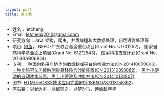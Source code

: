 ```yaml
---
layout: post
title: 关于我
---
```

* 姓名：letcheng
* Email: letcheng2010@gmail.com
* 研究方向：Java 架构，爬虫，并发编程和大数据处理，自然语言处理等
* 项目: [如鱼](http://www.ruyuapp.com)， NSFC-广东联合基金重点项目(Grant No. U1301252)， 国家自然科学基金面上项目(Grant No. 61272543)， 国家科技支撑计划(Grant No. 2013BAB06B04)
* 专利: [一种面向多用户协作的数据挖掘平台的构建方法(CN 201410059806)](http://www.soopat.com/Patent/201410059806)， [一种比热容法非接触测量悬移质含沙量装置(CN 201310398082)](http://www.soopat.com/Patent/201310398082)， [男士小便池的自动冲水装置、男士小便池及冲水方法(CN 201410132807)](http://www.soopat.com/Patent/201410132807)
* 图书: [HTML5+CSS3技术应用完美解析(ISBN.9787113158392)](http://baike.baidu.com/link?url=45RTScu131EOYi3IAUzR9gwlX0RbJz7MalMJwACaEZd9xvGAxLapMZvqCrQKgOrbVE7rd4aOFdfU9JFh6fHKDK)
* 座右铭：以勤为本，以诚辅之，以梦为马，诗酒趁年华 